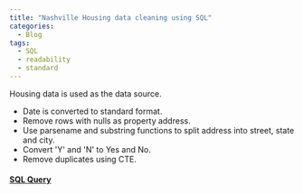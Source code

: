 ```yaml
---
title: "Nashville Housing data cleaning using SQL"
categories:
  - Blog
tags:
  - SQL
  - readability
  - standard
---
```


Housing data is used as the data source.
- Date is converted to standard format.
- Remove rows with nulls as property address.
- Use parsename and substring functions to split address into street, state and city.
- Convert 'Y' and 'N' to Yes and No.
- Remove duplicates using CTE.

#### [SQL Query](https://github.com/dev7150/DataCleaningSQL)



